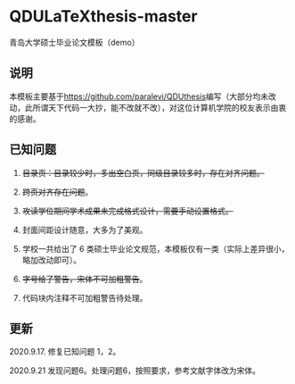 # QDULaTeXthesis-master
青岛大学硕士毕业论文模板（demo）

## 说明


本模板主要基于<https://github.com/paralevi/QDUthesis>编写（大部分均未改动，此所谓天下代码一大抄，能不改就不改），对这位计算机学院的校友表示由衷 的感谢。


## 已知问题

1) ~~目录页：目录较少时，多出空白页，同级目录较多时，存在对齐问题。~~

2) ~~跨页对齐存在问题~~。

3) ~~攻读学位期间学术成果未完成格式设计，需要手动设置格式。~~

4) 封面间距设计随意，大多为了美观。 

5) 学校一共给出了 6 类硕士毕业论文规范，本模板仅有一类（实际上差异很小， 略加改动即可）。

6) ~~字号给了警告，宋体不可加粗警告~~。

7) 代码块内注释不可加粗警告待处理。

## 更新

2020.9.17. 修复已知问题  1，2。

2020.9.21 发现问题6。处理问题6，按照要求，参考文献字体改为宋体。

